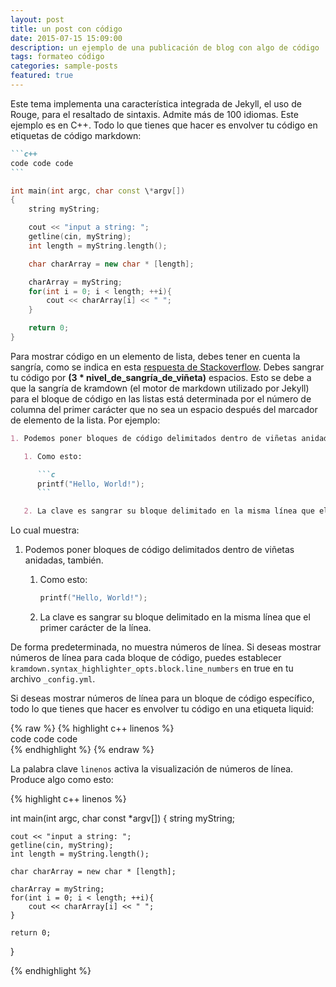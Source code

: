 ```yaml
---
layout: post
title: un post con código
date: 2015-07-15 15:09:00
description: un ejemplo de una publicación de blog con algo de código
tags: formateo código
categories: sample-posts
featured: true
---
```


Este tema implementa una característica integrada de Jekyll, el uso de Rouge, para el resaltado de sintaxis.
Admite más de 100 idiomas.
Este ejemplo es en C++.
Todo lo que tienes que hacer es envolver tu código en etiquetas de código markdown:

````markdown
```c++
code code code
```
````

```c++
int main(int argc, char const \*argv[])
{
    string myString;

    cout << "input a string: ";
    getline(cin, myString);
    int length = myString.length();

    char charArray = new char * [length];

    charArray = myString;
    for(int i = 0; i < length; ++i){
        cout << charArray[i] << " ";
    }

    return 0;
}
```

Para mostrar código en un elemento de lista, debes tener en cuenta la sangría, como se indica en esta [respuesta de Stackoverflow](https://stackoverflow.com/questions/34987908/embed-a-code-block-in-a-list-item-with-proper-indentation-in-kramdown/38090598#38090598). Debes sangrar tu código por **(3 \* nivel_de_sangría_de_viñeta)** espacios. Esto se debe a que la sangría de kramdown (el motor de markdown utilizado por Jekyll) para el bloque de código en las listas está determinada por el número de columna del primer carácter que no sea un espacio después del marcador de elemento de la lista. Por ejemplo:

````markdown
1. Podemos poner bloques de código delimitados dentro de viñetas anidadas, también.

   1. Como esto:

      ```c
      printf("Hello, World!");
      ```

   2. La clave es sangrar su bloque delimitado en la misma línea que el primer carácter de la línea.
````

Lo cual muestra:

1. Podemos poner bloques de código delimitados dentro de viñetas anidadas, también.

   1. Como esto:

      ```c
      printf("Hello, World!");
      ```

   2. La clave es sangrar su bloque delimitado en la misma línea que el primer carácter de la línea.

De forma predeterminada, no muestra números de línea. Si deseas mostrar números de línea para cada bloque de código, puedes establecer `kramdown.syntax_highlighter_opts.block.line_numbers` en true en tu archivo `_config.yml`.

Si deseas mostrar números de línea para un bloque de código específico, todo lo que tienes que hacer es envolver tu código en una etiqueta liquid:

{% raw %}
{% highlight c++ linenos %} <br/> code code code <br/> {% endhighlight %}
{% endraw %}

La palabra clave `linenos` activa la visualización de números de línea.
Produce algo como esto:

{% highlight c++ linenos %}

int main(int argc, char const \*argv[])
{
string myString;

    cout << "input a string: ";
    getline(cin, myString);
    int length = myString.length();

    char charArray = new char * [length];

    charArray = myString;
    for(int i = 0; i < length; ++i){
        cout << charArray[i] << " ";
    }

    return 0;

}

{% endhighlight %}
